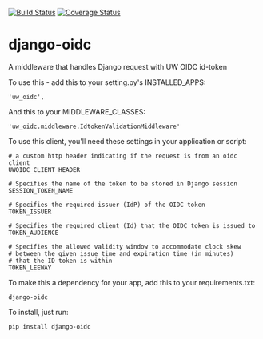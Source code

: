 [![Build Status](https://api.travis-ci.org/uw-it-aca/django-oidc.svg?branch=master)](https://travis-ci.org/uw-it-aca/django-oidc)
[![Coverage Status](https://coveralls.io/repos/uw-it-aca/django-oidc/badge.png?branch=master)](https://coveralls.io/r/uw-it-aca/django-oidc?branch=master)


# django-oidc
A middleware that handles Django request with UW OIDC id-token

To use this - add this to your setting.py's INSTALLED_APPS:

    'uw_oidc',

And this to your MIDDLEWARE_CLASSES:

    'uw_oidc.middleware.IdtokenValidationMiddleware'

To use this client, you'll need these settings in your application or script:

    # a custom http header indicating if the request is from an oidc client
    UWOIDC_CLIENT_HEADER

    # Specifies the name of the token to be stored in Django session
    SESSION_TOKEN_NAME

    # Specifies the required issuer (IdP) of the OIDC token
    TOKEN_ISSUER

    # Specifies the required client (Id) that the OIDC token is issued to
    TOKEN_AUDIENCE

    # Specifies the allowed validity window to accommodate clock skew
    # between the given issue time and expiration time (in minutes)
    # that the ID token is within
    TOKEN_LEEWAY


To make this a dependency for your app, add this to your requirements.txt:

    django-oidc

To install, just run:

    pip install django-oidc
